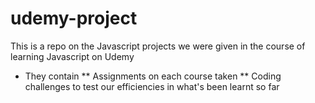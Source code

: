 # udemy-project

This is a repo on the Javascript projects we were given in the course of learning Javascript on Udemy

- They contain
  ** Assignments on each course taken
  ** Coding challenges to test our efficiencies in what's been learnt so far
